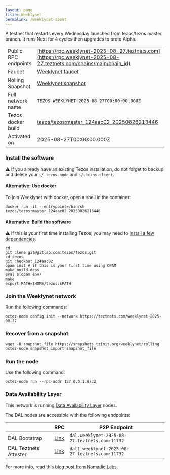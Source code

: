 ```yaml
---
layout: page
title: Weeklynet
permalink: /weeklynet-about
---
```


A testnet that restarts every Wednesday launched from tezos/tezos master branch. It runs Next for 4 cycles then upgrades to proto Alpha.

| | |
|-------|---------------------|
| Public RPC endpoints | [https://rpc.weeklynet-2025-08-27.teztnets.com](https://rpc.weeklynet-2025-08-27.teztnets.com/chains/main/chain_id)<br/> |
| Faucet | [Weeklynet faucet](https://faucet.weeklynet-2025-08-27.teztnets.com) |
| Rolling Snapshot | [Weeklynet snapshot](https://snapshots.tzinit.org/weeklynet/rolling) |
| Full network name | `TEZOS-WEEKLYNET-2025-08-27T00:00:00.000Z` |
| Tezos docker build | [tezos/tezos:master_124aac02_20250826213446](https://hub.docker.com/r/tezos/tezos/tags?page=1&ordering=last_updated&name=master_124aac02_20250826213446) |
| Activated on | 2025-08-27T00:00:00.000Z |





### Install the software

⚠️  If you already have an existing Tezos installation, do not forget to backup and delete your `~/.tezos-node` and `~/.tezos-client`.



#### Alternative: Use docker

To join Weeklynet with docker, open a shell in the container:

```
docker run -it --entrypoint=/bin/sh tezos/tezos:master_124aac02_20250826213446
```


#### Alternative: Build the software

⚠️  If this is your first time installing Tezos, you may need to [install a few dependencies](https://tezos.gitlab.io/introduction/howtoget.html#setting-up-the-development-environment-from-scratch).

```
cd
git clone git@gitlab.com:tezos/tezos.git
cd tezos
git checkout 124aac02
opam init # if this is your first time using OPAM
make build-deps
eval $(opam env)
make
export PATH=$HOME/tezos:$PATH
```

### Join the Weeklynet network

Run the following commands:

```
octez-node config init --network https://teztnets.com/weeklynet-2025-08-27

```


### Recover from a snapshot

```
wget -O snapshot_file https://snapshots.tzinit.org/weeklynet/rolling
octez-node snapshot import snapshot_file
```


### Run the node

Use the following command:

```
octez-node run --rpc-addr 127.0.0.1:8732
```




### Data Availability Layer

This network is running [Data Availability Layer](https://tezos.gitlab.io/shell/dal.html) nodes.


The DAL nodes are accessible with the following endpoints:

| | RPC | P2P Endpoint |
|------------|---------|--------------|
| DAL Bootstrap | [Link](https://dal-bootstrap-rpc.weeklynet-2025-08-27.teztnets.com/p2p/gossipsub/scores) | `dal.weeklynet-2025-08-27.teztnets.com:11732` |
| DAL Teztnets Attester | [Link](https://dal-attester-rpc.weeklynet-2025-08-27.teztnets.com/p2p/gossipsub/scores) | `dal1.weeklynet-2025-08-27.teztnets.com:11732` |


For more info, read this [blog post from Nomadic Labs](https://research-development.nomadic-labs.com/data-availability-layer-tezos.html).



